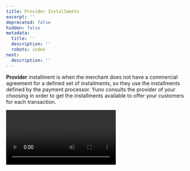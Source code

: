```yaml
---
title: Provider Installments
excerpt: ''
deprecated: false
hidden: false
metadata:
  title: ''
  description: ''
  robots: index
next:
  description: ''
---
```

**Provider** installment is when the merchant does not have a commercial agreement for a defined set of installments, so they use the installments defined by the payment processor. Yuno consults the provider of your choosing in order to get the installments available to offer your customers for each transaction.

<Video src="https://github.com/writechoiceorg/yuno-images/raw/main/doc/yourPaymentsOperationSystem/provider.mp4" />

### How to Use Provider Installments?

While configuring your provider [Connection](doc:connections) in Yuno Dashboard, you can enable the installments available for the provider so we can use them in the Credit card form of the SDK for the customer to select from. For this scenario, there is no need to create a plan, as Yuno will use the plan defined by your payment processor.

> 🚧 Secure Fields SDK
>
> When using Secure Fields SDK integration, you will need to [enable the installments option](secure-fields-payment#step-3-start-the-checkout-process) while starting the checkout process.

This option is not enabled for all providers, only the ones that have Installment services that Yuno can access to get the information from. If you consider that a provider should have this feature enabled, please reach out to your account manager.

<Image align="center" src="https://files.readme.io/04626a1-provider.png" />

> ❗️ Routing Configuration Warning
>
> While setting your [route](routing) for the Card payment method, remember that having a fallback for a provider that has "Provider installments" is not supported, as different providers handle different types of installment plans. It can cause a processing error in the fallback.